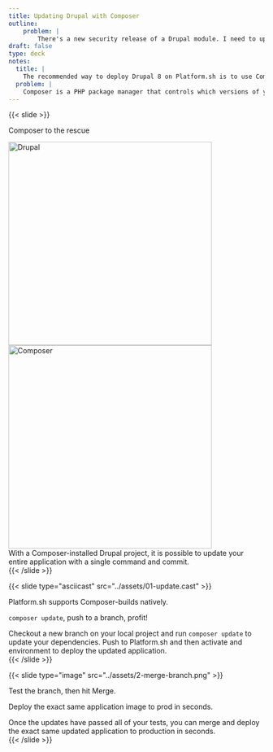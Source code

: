 ```yaml
---
title: Updating Drupal with Composer
outline:
    problem: |
        There's a new security release of a Drupal module. I need to update fast!
draft: false
type: deck
notes:
  title: |
    The recommended way to deploy Drupal 8 on Platform.sh is to use Composer.
  problem: |
    Composer is a PHP package manager that controls which versions of your dependencies are pulled into your project on every build.
---
```


{{< slide >}}

Composer to the rescue

<div class="two-col-svg">
<div><img src="../assets/druplicon.svg" class="plain" width="400px" alt="Drupal" /></div>
<div><img src="../assets/composer-logo.png" class="plain" width="400px" alt="Composer" /></div>
</div>
<aside class="notes">
  With a Composer-installed Drupal project, it is possible to update your entire application with a single command and commit.
</aside>
{{< /slide >}}

{{< slide type="asciicast" src="../assets/01-update.cast" >}}

<p>Platform.sh supports Composer-builds natively.</p>
<p><code>composer update</code>, push to a branch, profit!</p>
<aside class="notes">
  Checkout a new branch on your local project and run <code>composer update</code> to update your dependencies.
  Push to Platform.sh and then activate and environment to deploy the updated application.
</aside>
{{< /slide >}}

{{< slide type="image" src="../assets/2-merge-branch.png" >}}

<p>Test the branch, then hit Merge.</p>
<p>Deploy the exact same application image to prod in seconds.</p>
<aside class="notes">
  Once the updates have passed all of your tests, you can merge and deploy the exact same updated application to production
  in seconds.
</aside>
{{< /slide >}}
